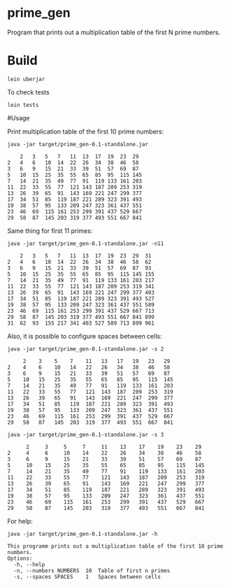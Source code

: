 # prime_gen

Program that prints out a multiplication table of the first N prime numbers.

# Build

    lein uberjar

To check tests

    lein tests

#Usage

Print multiplication table of the first 10 prime numbers:

    java -jar target/prime_gen-0.1-standalone.jar

        2   3   5   7   11  13  17  19  23  29
    2   4   6   10  14  22  26  34  38  46  58
    3   6   9   15  21  33  39  51  57  69  87
    5   10  15  25  35  55  65  85  95  115 145
    7   14  21  35  49  77  91  119 133 161 203
    11  22  33  55  77  121 143 187 209 253 319
    13  26  39  65  91  143 169 221 247 299 377
    17  34  51  85  119 187 221 289 323 391 493
    19  38  57  95  133 209 247 323 361 437 551
    23  46  69  115 161 253 299 391 437 529 667
    29  58  87  145 203 319 377 493 551 667 841


Same thing for first 11 primes:

    java -jar target/prime_gen-0.1-standalone.jar -n11

        2   3   5   7   11  13  17  19  23  29  31
    2   4   6   10  14  22  26  34  38  46  58  62
    3   6   9   15  21  33  39  51  57  69  87  93
    5   10  15  25  35  55  65  85  95  115 145 155
    7   14  21  35  49  77  91  119 133 161 203 217
    11  22  33  55  77  121 143 187 209 253 319 341
    13  26  39  65  91  143 169 221 247 299 377 403
    17  34  51  85  119 187 221 289 323 391 493 527
    19  38  57  95  133 209 247 323 361 437 551 589
    23  46  69  115 161 253 299 391 437 529 667 713
    29  58  87  145 203 319 377 493 551 667 841 899
    31  62  93  155 217 341 403 527 589 713 899 961

Also, it is possible to configure spaces between cells:

    java -jar target/prime_gen-0.1-standalone.jar -s 2

         2    3    5    7    11   13   17   19   23   29
    2    4    6    10   14   22   26   34   38   46   58
    3    6    9    15   21   33   39   51   57   69   87
    5    10   15   25   35   55   65   85   95   115  145
    7    14   21   35   49   77   91   119  133  161  203
    11   22   33   55   77   121  143  187  209  253  319
    13   26   39   65   91   143  169  221  247  299  377
    17   34   51   85   119  187  221  289  323  391  493
    19   38   57   95   133  209  247  323  361  437  551
    23   46   69   115  161  253  299  391  437  529  667
    29   58   87   145  203  319  377  493  551  667  841

    java -jar target/prime_gen-0.1-standalone.jar -s 3

          2     3     5     7     11    13    17    19    23    29
    2     4     6     10    14    22    26    34    38    46    58
    3     6     9     15    21    33    39    51    57    69    87
    5     10    15    25    35    55    65    85    95    115   145
    7     14    21    35    49    77    91    119   133   161   203
    11    22    33    55    77    121   143   187   209   253   319
    13    26    39    65    91    143   169   221   247   299   377
    17    34    51    85    119   187   221   289   323   391   493
    19    38    57    95    133   209   247   323   361   437   551
    23    46    69    115   161   253   299   391   437   529   667
    29    58    87    145   203   319   377   493   551   667   841


For help:

    java -jar target/prime_gen-0.1-standalone.jar -h

    This programm prints out a multiplication table of the first 10 prime numbers.
    Options:
      -h, --help
      -n, --numbers NUMBERS  10  Table of first n primes
      -s, --spaces SPACES    1   Spaces between cells


